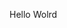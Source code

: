 Hello Wolrd








































































































































































































































































































































































































































































































































































































































































































































































































































































































































































































































































































































































































































































































































































































